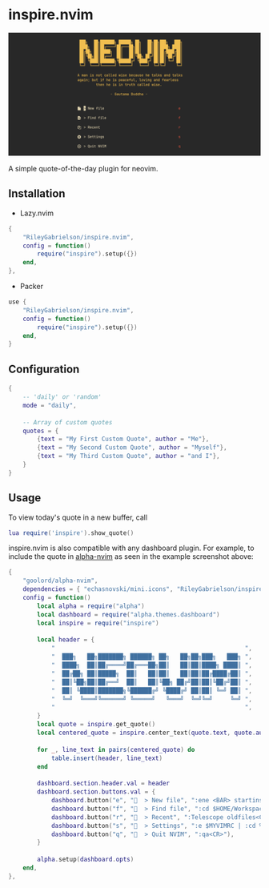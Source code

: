 # inspire.nvim

![Example Dashboard](./example_dashboard.png)

A simple quote-of-the-day plugin for neovim.

## Installation

- Lazy.nvim

```lua
{
    "RileyGabrielson/inspire.nvim",
    config = function()
        require("inspire").setup({})
    end,
},
```

- Packer
```lua
use {
    "RileyGabrielson/inspire.nvim",
    config = function()
        require("inspire").setup({})
    end,
}
```

## Configuration

```lua
{
    -- 'daily' or 'random'
    mode = "daily",

    -- Array of custom quotes
    quotes = {
        {text = "My First Custom Quote", author = "Me"},
        {text = "My Second Custom Quote", author = "Myself"},
        {text = "My Third Custom Quote", author = "and I"},
    }
}
```

## Usage

To view today's quote in a new buffer, call
```lua
lua require('inspire').show_quote()
```

inspire.nvim is also compatible with any dashboard plugin. For example, to include the quote in [alpha-nvim](https://github.com/goolord/alpha-nvim) as seen in the example screenshot above:
```lua
{
	"goolord/alpha-nvim",
	dependencies = { "echasnovski/mini.icons", "RileyGabrielson/inspire.nvim" },
	config = function()
		local alpha = require("alpha")
		local dashboard = require("alpha.themes.dashboard")
		local inspire = require("inspire")

		local header = {
			"                                                     ",
			"  ███╗   ██╗███████╗ ██████╗ ██╗   ██╗██╗███╗   ███╗ ",
			"  ████╗  ██║██╔════╝██╔═══██╗██║   ██║██║████╗ ████║ ",
			"  ██╔██╗ ██║█████╗  ██║   ██║██║   ██║██║██╔████╔██║ ",
			"  ██║╚██╗██║██╔══╝  ██║   ██║╚██╗ ██╔╝██║██║╚██╔╝██║ ",
			"  ██║ ╚████║███████╗╚██████╔╝ ╚████╔╝ ██║██║ ╚═╝ ██║ ",
			"  ╚═╝  ╚═══╝╚══════╝ ╚═════╝   ╚═══╝  ╚═╝╚═╝     ╚═╝ ",
			"                                                     ",
		}
		local quote = inspire.get_quote()
		local centered_quote = inspire.center_text(quote.text, quote.author, 52, 8, 52)

		for _, line_text in pairs(centered_quote) do
			table.insert(header, line_text)
		end

		dashboard.section.header.val = header
		dashboard.section.buttons.val = {
			dashboard.button("e", "  > New file", ":ene <BAR> startinsert <CR>"),
			dashboard.button("f", "  > Find file", ":cd $HOME/Workspace | Telescope find_files<CR>"),
			dashboard.button("r", "  > Recent", ":Telescope oldfiles<CR>"),
			dashboard.button("s", "  > Settings", ":e $MYVIMRC | :cd %:p:h | split . | wincmd k | pwd<CR>"),
			dashboard.button("q", "  > Quit NVIM", ":qa<CR>"),
		}

		alpha.setup(dashboard.opts)
	end,
},
```

